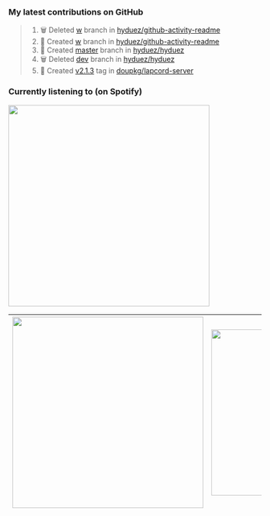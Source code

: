 ### My latest contributions on GitHub
<!--START_SECTION:activity-->

> 1. 🗑️ Deleted [w](https://github.com/hyduez/github-activity-readme/tree/w) branch in [hyduez/github-activity-readme](https://github.com/hyduez/github-activity-readme)
> 2. 🌱 Created [w](https://github.com/hyduez/github-activity-readme/tree/w) branch in [hyduez/github-activity-readme](https://github.com/hyduez/github-activity-readme)
> 3. 🌱 Created [master](https://github.com/hyduez/hyduez/tree/master) branch in [hyduez/hyduez](https://github.com/hyduez/hyduez)
> 4. 🗑️ Deleted [dev](https://github.com/hyduez/hyduez/tree/dev) branch in [hyduez/hyduez](https://github.com/hyduez/hyduez)
> 5. 🔖 Created [v2.1.3](https://github.com/doupkg/lapcord-server/tree/v2.1.3) tag in [doupkg/lapcord-server](https://github.com/doupkg/lapcord-server)
<!--END_SECTION:activity-->

### Currently listening to (on Spotify)
<img src="https://spotify-hyduez.vercel.app/api/spotify" width="400em">

| <img src="https://github-readme-stats.vercel.app/api?username=hyduez&show_icons=true&hide_border=true&&count_private=true&include_all_commits=true&theme=transparent" width="380em" /> | <img src="https://github-readme-stats.vercel.app/api/top-langs/?username=hyduez&layout=compact&hide_border=true&theme=transparent" width="330em" /> |
| :-------------------: | :---------------------------------: |
